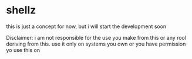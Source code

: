 # shellz

this is just a concept for now, but i will start the development soon


Disclaimer: 
i am not responsible for the use you make from this or any rool deriving from this. use it only on systems you own or you have permission yo use this on
